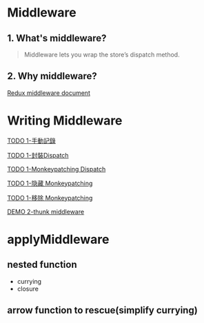 # Middleware
## 1. What's middleware?
> Middleware lets you wrap the store’s dispatch method.

## 2. Why middleware?
[Redux middleware document](https://camsong.github.io/redux-in-chinese/docs/advanced/Middleware.html)

# Writing Middleware

[TODO 1-手動記錄](https://jsbin.com/taveti/1/edit)

[TODO 1-封裝Dispatch](https://jsbin.com/coqepi/edit?html,js,console,output)

[TODO 1-Monkeypatching Dispatch](https://jsbin.com/susafev/edit?js,console)

[TODO 1-隐藏 Monkeypatching](https://jsbin.com/cagako/edit?js,console)

[TODO 1-移除 Monkeypatching](https://jsbin.com/pilihu/edit?js,output)





[DEMO 2-thunk middleware](https://jsbin.com/towucac/1/edit?js,output)

# applyMiddleware

## nested function
  - currying
  - closure

## arrow function to rescue(simplify currying)

